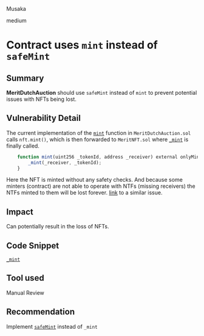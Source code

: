 Musaka

medium

# Contract uses `mint` instead of `safeMint`

## Summary
**MeritDutchAuction** should use `safeMint` instead of `mint` to prevent potential issues with NFTs being lost.
## Vulnerability Detail
The current implementation of the [`mint`](https://github.com/sherlock-audit/2023-07-beam-auction/blob/main/dutch-nft/src/MeritDutchAuction.sol#L156-L158) function in `MeritDutchAuction.sol` calls `nft.mint()`, which is then forwarded to `MeritNFT.sol` where [`_mint`](https://github.com/sherlock-audit/2023-07-beam-auction/blob/main/dutch-nft/src/MeritNFT.sol#L61-L63) is finally called.
```jsx
    function mint(uint256 _tokenId, address _receiver) external onlyMinter {
        _mint(_receiver, _tokenId);
    }
```
Here the NFT is minted without any safety checks. And because some minters (contract) are not able to operate with NTFs (missing receivers) the NTFs minted to them will be lost forever.
[link](https://github.com/sherlock-audit/2023-04-footium-judging#issue-m-7-minting-inconsistencies-on-footiumplayer-and-footiumclub) to a similar issue.
## Impact
Can potentially result in the loss of NFTs. 
## Code Snippet
[`_mint`](https://github.com/sherlock-audit/2023-07-beam-auction/blob/main/dutch-nft/src/MeritNFT.sol#L61-L63)
## Tool used

Manual Review

## Recommendation
Implement [`safeMint`](https://github.com/OpenZeppelin/openzeppelin-contracts/blob/master/contracts/token/ERC721/ERC721.sol#L245-L247) instead of `_mint`